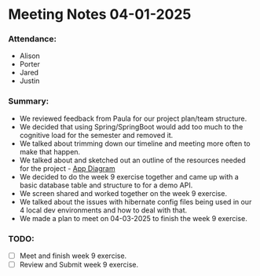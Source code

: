 # Meeting Notes 04-01-2025

### Attendance:
- Alison
- Porter
- Jared
- Justin

### Summary:

- We reviewed feedback from Paula for our project plan/team structure.
- We decided that using Spring/SpringBoot would add too much to the cognitive load for the semester and removed it.
- We talked about trimming down our timeline and meeting more often to make that happen.
- We talked about and sketched out an outline of the resources needed for the project - [App Diagram](/screenshots/team-meeting-app-components.png)
- We decided to do the week 9 exercise together and came up with a basic database table and structure to for a demo API.
- We screen shared and worked together on the week 9 exercise.
- We talked about the issues with hibernate config files being used in our 4 local dev environments and how to deal with that.
- We made a plan to meet on 04-03-2025 to finish the week 9 exercise.

### TODO:
- [ ] Meet and finish week 9 exercise.
- [ ] Review and Submit week 9 exercise.
